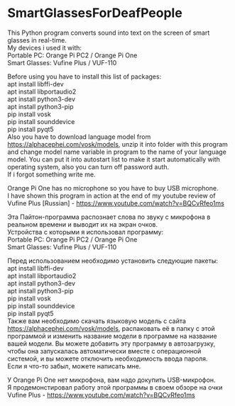 # SmartGlassesForDeafPeople
This Python program converts sound into text on the screen of smart glasses in real-time.  
My devices i used it with:  
  Portable PC: Orange Pi PC2 / Orange Pi One  
  Smart Glasses: Vufine Plus / VUF-110  
  
Before using you have to install this list of packages:  
apt install libffi-dev  
apt install libportaudio2  
apt install python3-dev  
apt install python3-pip  
pip install vosk  
pip install sounddevice  
pip install pyqt5  
Also you have to download language model from https://alphacephei.com/vosk/models, unzip it into folder with this program and change model name variable in program to the name of your language model. You can put it into autostart list to make it start automatically with operating system, also you can turn off password auth.  
If i forgot something write me.  
  
Orange Pi One has no microphone so you have to buy USB microphone.   
I have shown this program in action at the end of my youtube review of Vufine Plus [Russian] - https://www.youtube.com/watch?v=BQCvRfeo1ms  

Эта Пайтон-программа распознает слова по звуку с микрофона в реальном времени и выводит их на экран очков.  
Устройства с которыми я использовал программу:  
  Portable PC: Orange Pi PC2 / Orange Pi One  
  Smart Glasses: Vufine Plus / VUF-110  
  
Перед использованием необходимо установить следующие пакеты:    
apt install libffi-dev  
apt install libportaudio2  
apt install python3-dev  
apt install python3-pip  
pip install vosk  
pip install sounddevice  
pip install pyqt5  
Также вам необходимо скачать языковую модель с сайта https://alphacephei.com/vosk/models, распаковать её в папку с этой программой и изменить название модели в программе на название вашей модели. Вы можете добавить эту программу в автозагрузку, чтобы она запускалась автоматически вместе с операционной системой, и вы можете отключить необходимость ввода пароля.  
Если я что-то забыл, можете написать мне.  
  
У Orange Pi One нет микрофона, вам надо докупить USB-микрофон.  
Я продемонстировал работу этой программы в своем обзоре на очки Vufine Plus - https://www.youtube.com/watch?v=BQCvRfeo1ms  

